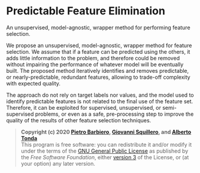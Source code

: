 # Predictable Feature Elimination

An unsupervised, model-agnostic, wrapper method for performing feature selection. 

We propose an unsupervised, model-agnostic, wrapper method for feature selection. We assume that if a feature can be predicted using the others, it adds little information to the problem, and therefore could be removed without impairing the performance of whatever model will be eventually built. The proposed method iteratively identifies and removes predictable, or nearly-predictable, redundant features, allowing to trade-off complexity with expected quality. 

The approach do not rely on target labels nor values, and the model used to identify predictable features is not related to the final use of the feature set. Therefore, it can be exploited for supervised, unsupervised, or semi-supervised problems, or even as a safe, pre-processing step to improve the quality of the results of other feature selection techniques.

> **Copyright (c) 2020 [Pietro Barbiero](https://github.com/pietrobarbiero), [Giovanni Squillero](https://github.com/squillero), and [Alberto Tonda](https://github.com/albertotonda)**  
> This program is free software: you can redistribute it and/or modify it under the terms of the [GNU General Public License](http://www.gnu.org/licenses/) as published by the *Free Software Foundation*, either [version 3](https://opensource.org/licenses/GPL-3.0) of the License, or (at your option) any later version.
